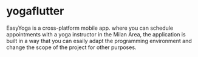 # yogaflutter

EasyYoga is a cross-platform mobile app. where you can schedule appointments with a yoga instructor in the Milan Area, the application is built in a way that you can esaily adapt the programming environment and change the scope of the project for other purposes. 
